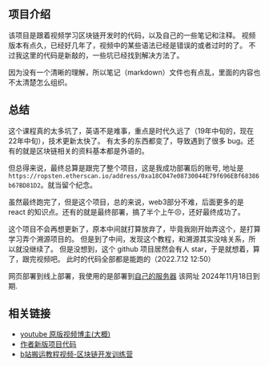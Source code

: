 ## 项目介绍

该项目是跟着视频学习区块链开发时的代码，以及自己的一些笔记和注释。
视频版本有点久，已经好几年了，视频中的某些语法已经是错误的或者过时的了。
不过我这里的代码是新敲的，一些坑已经找到解决方法了。

因为没有一个清晰的理解，所以笔记（markdown）文件也有点乱，里面的内容也不太清楚怎么组织。

## 总结

这个课程真的太多坑了，英语不是难事，重点是时代久远了（19年中旬的，现在22年中旬），技术更新太快了。
有太多的东西都变了，导致遇到了很多 bug。还有的就是区块链相关的资料基本都是外语的。

但总得来说，最终总算是跟完了整个项目，这是我成功部署后的账号, 地址是 `https://ropsten.etherscan.io/address/0xa18C047e08730044E79f696EBf68386b67BD81D2`。就当留个纪念。

虽然最终跑完了，但是这个项目，总的来说，web3部分不难，后面更多的是 react 的知识点。还有的就是最终部署，搞了半个上午😣，还好最终成功了。

这个项目不会再想更新了，原本中间就打算放弃了，毕竟我刚开始弄这个，是打算学习弄个溯源项目的。
但是到了中间，发现这个教程，和溯源其实没啥关系，所以就没继续了。
但是没想到，这个 github 项目居然会有人 star，于是就想着，算了，跟完视频吧。
此时的代码全部都是能跑的（2022.7.12 12:50）

网页部署到线上部署，我使用的是部署到[自己的服务器](http://112.74.73.147:39001/)
该网址 2024年11月18日到期.

## 相关链接

* [youtube 原版视频博主(大概)](https://www.youtube.com/c/DappUniversity/featured)
* [作者新版项目代码](https://github.com/GlitchicaL/project-arcadia)
* [b站搬运教程视频-区块链开发训练营](https://www.bilibili.com/video/BV153411N7to)
